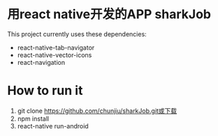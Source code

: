 # 用react native开发的APP sharkJob

This project currently uses these dependencies:

* react-native-tab-navigator
* react-native-vector-icons
* react-navigation

# How to run it

1. git clone https://github.com/chunjiu/sharkJob.git或下载
2. npm install
3. react-native run-android

